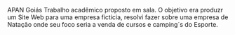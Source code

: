  APAN Goiás 
       Trabalho acadêmico proposto em sala. O objetivo era produzr um Site Web para uma empresa ficticia, resolvi fazer sobre uma empresa de Natação onde seu foco seria a venda de cursos e camping´s do Esporte.
